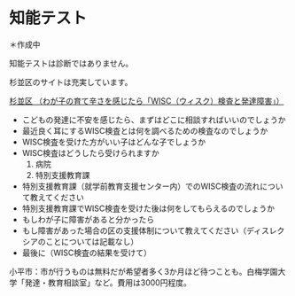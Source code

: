 # 知能テスト
＊作成中

知能テストは診断ではありません。

杉並区のサイトは充実しています。

[杉並区 （わが子の育て辛さを感じたら「WISC（ウィスク）検査と発達障害」）](https://www.city.suginami.tokyo.jp/kosodate/yakudatsujoho/sugilabo/news/1055217.html)  
- こどもの発達に不安を感じたら、まずはどこに相談すればいいのでしょうか
- 最近良く耳にするWISC検査とは何を調べるための検査なのでしょうか
- WISC検査を受けた方がいい子はどんな子でしょうか
- WISC検査はどうしたら受けられますか
    1. 病院
    1. 特別支援教育課
- 特別支援教育課（就学前教育支援センター内）でのWISC検査の流れについて教えてください
- 特別支援教育課でWISC検査を受けた後は何をしてもらえるのでしょうか
- もしわが子に障害があると分かったら
- もし障害があった場合の区の支援体制について教えてください（ディスレクシアのことについては記載なし）
- 最後に（WISC検査の結果を受けて）


小平市：市が行うものは無料だが希望者多く3か月ほど待つことも。白梅学園大学「発達・教育相談室」など。費用は3000円程度。